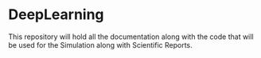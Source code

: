 # DeepLearning
This repository will hold all the documentation along with the code that will be used for the Simulation along with Scientific Reports.
